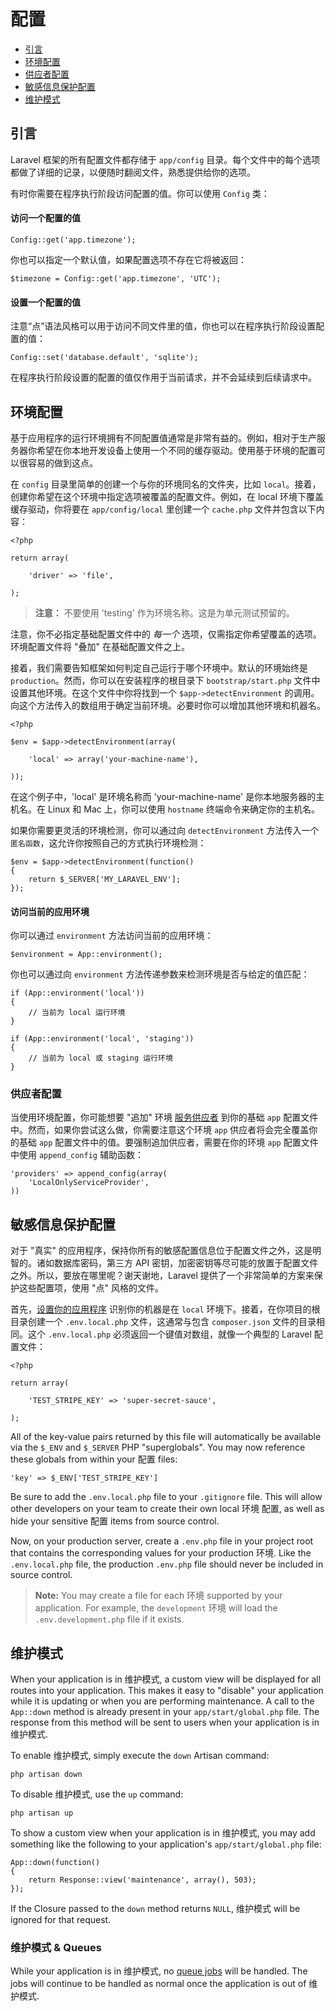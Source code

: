 # 配置

- [引言](#introduction)
- [环境配置](#environment-configuration)
- [供应者配置](#provider-configuration)
- [敏感信息保护配置](#protecting-sensitive-configuration)
- [维护模式](#maintenance-mode)

<a name="introduction"></a>
## 引言

Laravel 框架的所有配置文件都存储于 `app/config` 目录。每个文件中的每个选项都做了详细的记录，以便随时翻阅文件，熟悉提供给你的选项。

有时你需要在程序执行阶段访问配置的值。你可以使用 `Config` 类：

#### 访问一个配置的值

	Config::get('app.timezone');

你也可以指定一个默认值，如果配置选项不存在它将被返回：

	$timezone = Config::get('app.timezone', 'UTC');

#### 设置一个配置的值

注意“点”语法风格可以用于访问不同文件里的值，你也可以在程序执行阶段设置配置的值：

	Config::set('database.default', 'sqlite');

在程序执行阶段设置的配置的值仅作用于当前请求，并不会延续到后续请求中。

<a name="environment-configuration"></a>
## 环境配置

基于应用程序的运行环境拥有不同配置值通常是非常有益的。例如，相对于生产服务器你希望在你本地开发设备上使用一个不同的缓存驱动。使用基于环境的配置可以很容易的做到这点。

在 `config` 目录里简单的创建一个与你的环境同名的文件夹，比如 `local`。接着，创建你希望在这个环境中指定选项被覆盖的配置文件。例如，在 local 环境下覆盖缓存驱动，你将要在 `app/config/local` 里创建一个 `cache.php` 文件并包含以下内容：

	<?php

	return array(

		'driver' => 'file',

	);

> **注意：** 不要使用 'testing' 作为环境名称。这是为单元测试预留的。

注意，你不必指定基础配置文件中的 _每一个_ 选项，仅需指定你希望覆盖的选项。环境配置文件将 "叠加" 在基础配置文件之上。

接着，我们需要告知框架如何判定自己运行于哪个环境中。默认的环境始终是 `production`。然而，你可以在安装程序的根目录下 `bootstrap/start.php` 文件中设置其他环境。在这个文件中你将找到一个 `$app->detectEnvironment` 的调用。向这个方法传入的数组用于确定当前环境。必要时你可以增加其他环境和机器名。

    <?php

    $env = $app->detectEnvironment(array(

        'local' => array('your-machine-name'),

    ));

在这个例子中，'local' 是环境名称而 'your-machine-name' 是你本地服务器的主机名。在 Linux 和 Mac 上，你可以使用 `hostname` 终端命令来确定你的主机名。

如果你需要更灵活的环境检测，你可以通过向 `detectEnvironment` 方法传入一个 `匿名函数`，这允许你按照自己的方式执行环境检测：

	$env = $app->detectEnvironment(function()
	{
		return $_SERVER['MY_LARAVEL_ENV'];
	});

#### 访问当前的应用环境

你可以通过 `environment` 方法访问当前的应用环境：

	$environment = App::environment();

你也可以通过向 `environment` 方法传递参数来检测环境是否与给定的值匹配：

	if (App::environment('local'))
	{
		// 当前为 local 运行环境
	}

	if (App::environment('local', 'staging'))
	{
		// 当前为 local 或 staging 运行环境
	}

<a name="provider-configuration"></a>
### 供应者配置

当使用环境配置，你可能想要 "追加" 环境 [服务供应者](/docs/ioc#service-providers) 到你的基础 `app` 配置文件中。然而，如果你尝试这么做，你需要注意这个环境 `app` 供应者将会完全覆盖你的基础 `app` 配置文件中的值。要强制追加供应者，需要在你的环境 `app` 配置文件中使用 `append_config` 辅助函数：

	'providers' => append_config(array(
		'LocalOnlyServiceProvider',
	))

<a name="protecting-sensitive-configuration"></a>
## 敏感信息保护配置

对于 "真实" 的应用程序，保持你所有的敏感配置信息位于配置文件之外，这是明智的。诸如数据库密码，第三方 API 密钥，加密密钥等尽可能的放置于配置文件之外。所以，要放在哪里呢？谢天谢地，Laravel 提供了一个非常简单的方案来保护这些配置项，使用 "点" 风格的文件。

首先，[设置你的应用程序](/docs/configuration#environment-configuration) 识别你的机器是在 `local` 环境下。接着，在你项目的根目录创建一个 `.env.local.php` 文件，这通常与包含 `composer.json` 文件的目录相同。这个 `.env.local.php` 必须返回一个键值对数组，就像一个典型的 Laravel 配置文件：

	<?php

	return array(

		'TEST_STRIPE_KEY' => 'super-secret-sauce',

	);

All of the key-value pairs returned by this file will automatically be available via the `$_ENV` and `$_SERVER` PHP "superglobals". You may now reference these globals from within your 配置 files:

	'key' => $_ENV['TEST_STRIPE_KEY']

Be sure to add the `.env.local.php` file to your `.gitignore` file. This will allow other developers on your team to create their own local 环境 配置, as well as hide your sensitive 配置 items from source control.

Now, on your production server, create a `.env.php` file in your project root that contains the corresponding values for your production 环境. Like the `.env.local.php` file, the production `.env.php` file should never be included in source control.

> **Note:** You may create a file for each 环境 supported by your application. For example, the `development` 环境 will load the `.env.development.php` file if it exists.

<a name="maintenance-mode"></a>
## 维护模式

When your application is in 维护模式, a custom view will be displayed for all routes into your application. This makes it easy to "disable" your application while it is updating or when you are performing maintenance. A call to the `App::down` method is already present in your `app/start/global.php` file. The response from this method will be sent to users when your application is in 维护模式.

To enable 维护模式, simply execute the `down` Artisan command:

	php artisan down

To disable 维护模式, use the `up` command:

	php artisan up

To show a custom view when your application is in 维护模式, you may add something like the following to your application's `app/start/global.php` file:

	App::down(function()
	{
		return Response::view('maintenance', array(), 503);
	});

If the Closure passed to the `down` method returns `NULL`, 维护模式 will be ignored for that request.

### 维护模式 & Queues

While your application is in 维护模式, no [queue jobs](/docs/queues) will be handled. The jobs will continue to be handled as normal once the application is out of 维护模式.
